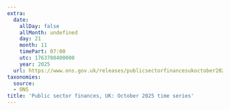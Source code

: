 ```yaml
---
extra:
  date:
    allDay: false
    allMonth: undefined
    day: 21
    month: 11
    timePart: 07:00
    utc: 1763708400000
    year: 2025
  url: https://www.ons.gov.uk/releases/publicsectorfinancesukoctober2025timeseries
taxonomies:
  source:
  - ONS
title: 'Public sector finances, UK: October 2025 time series'
---
```

